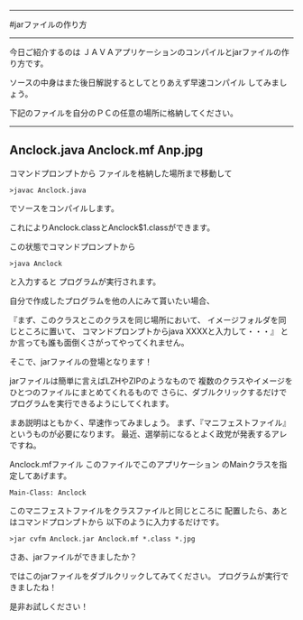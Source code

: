 ***
#jarファイルの作り方
***

今日ご紹介するのは
ＪＡＶＡアプリケーションのコンパイルとjarファイルの作り方です。

ソースの中身はまた後日解説するとしてとりあえず早速コンパイル
してみましょう。

下記のファイルを自分のＰＣの任意の場所に格納してください。

---
Anclock.java
Anclock.mf
Anp.jpg
---

コマンドプロンプトから
ファイルを格納した場所まで移動して

```>javac Anclock.java```

でソースをコンパイルします。

これによりAnclock.classとAnclock$1.classができます。

この状態でコマンドプロンプトから

```>java Anclock```

と入力すると
プログラムが実行されます。

自分で作成したプログラムを他の人にみて貰いたい場合、

『まず、このクラスとこのクラスを同じ場所において、
イメージフォルダを同じところに置いて、
コマンドプロンプトからjava XXXXと入力して・・・』
とか言っても誰も面倒くさがってやってくれません。

そこで、jarファイルの登場となります！

jarファイルは簡単に言えばLZHやZIPのようなもので
複数のクラスやイメージをひとつのファイルにまとめてくれるもので
さらに、ダブルクリックするだけで
プログラムを実行できるようにしてくれます。

まあ説明はともかく、早速作ってみましょう。
まず、『マニフェストファイル』というものが必要になります。
最近、選挙前になるとよく政党が発表するアレですね。

Anclock.mfファイル
このファイルでこのアプリケーション
のMainクラスを指定してあげます。

```Main-Class: Anclock```

このマニフェストファイルをクラスファイルと同じところに
配置したら、あとはコマンドプロンプトから
以下のように入力するだけです。

```>jar cvfm Anclock.jar Anclock.mf *.class *.jpg```

さあ、jarファイルができましたか？

ではこのjarファイルをダブルクリックしてみてください。
プログラムが実行できましたね！

是非お試しください！
